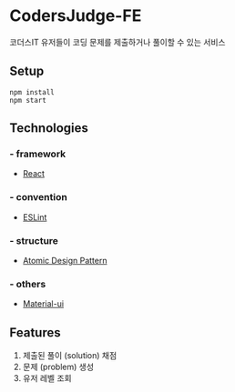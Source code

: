 # CodersJudge-FE
코더스IT 유저들이 코딩 문제를 제출하거나 풀이할 수 있는 서비스

## Setup
```
npm install
npm start
```

## Technologies
### - framework
- [React](https://ko.reactjs.org/)
### - convention
- [ESLint](https://eslint.org/)
### - structure
- [Atomic Design Pattern](https://atomicdesign.bradfrost.com/chapter-2/)
### - others
- [Material-ui](https://material-ui.com/)

## Features
1. 제출된 풀이 (solution) 채점
2. 문제 (problem) 생성
2. 유저 레벨 조회
